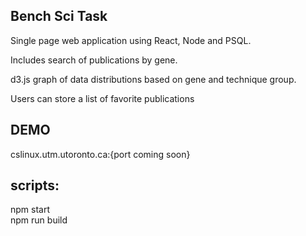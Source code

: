 ## Bench Sci Task

Single page web application using React, Node and PSQL. <br />

Includes search of publications by gene. <br />

d3.js graph of data distributions based on gene and technique group. <br />

Users can store a list of favorite publications <br />

## DEMO

cslinux.utm.utoronto.ca:{port coming soon}

## scripts:

npm start <br />
npm run build <br />
